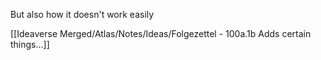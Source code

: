 
But also how it doesn't work easily

[[Ideaverse Merged/Atlas/Notes/Ideas/Folgezettel - 100a.1b Adds certain things...]]